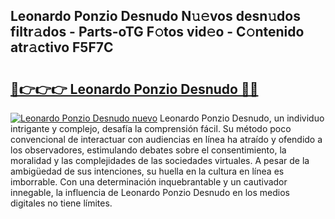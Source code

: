 ## Leonardo Ponzio Desnudo N𝚞𝚎vos desn𝚞dos filtr𝚊dos - Parts-oTG F𝚘tos vid𝚎o - C𝚘ntenido atr𝚊ctivo F5F7C

# <h2><a href="http://mb2d8z.tromn.icu/?c=Leonardo+Ponzio+Desnudo">🔗👉👉👉 Leonardo Ponzio Desnudo 🔗🔗</a></h2>

[![Leonardo Ponzio Desnudo nuevo](https://i.imgur.com/pEAQMta.gif)](http://mb2d8z.tromn.icu/?c=Leonardo+Ponzio+Desnudo)
Leonardo Ponzio Desnudo, un individuo intrigante y complejo, desafía la comprensión fácil. Su método poco convencional de interactuar con audiencias en línea ha atraído y ofendido a los observadores, estimulando debates sobre el consentimiento, la moralidad y las complejidades de las sociedades virtuales. A pesar de la ambigüedad de sus intenciones, su huella en la cultura en línea es imborrable. Con una determinación inquebrantable y un cautivador innegable, la influencia de Leonardo Ponzio Desnudo en los medios digitales no tiene límites.
